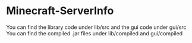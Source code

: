 # Minecraft-ServerInfo

You can find the library code under lib/src and the gui code under gui/src
You can find the compiled .jar files under lib/compiled and gui/compiled
